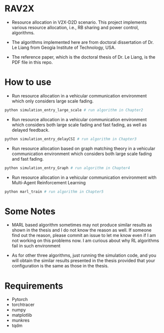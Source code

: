 # RAV2X
* Resource allocation in V2X-D2D scenario. This project implements various resource allocation, i.e., RB sharing and power control, algorithms. 

* The algorithms implemented here are from doctoral dissertation of Dr. Le Liang from Geogia Institute of Technology, USA.

* The reference paper, which is the doctoral thesis of Dr. Le Liang, is the PDF file in this repo.

# How to use
* Run resource allocation in a vehicular communication environment which only considers large scale fading.
```python
python simulation_entry_large_scale # run algorithm in Chapter2
```
* Run resource allocation in a vehicular communication environment which considers both large scale fading and fast fading, as well as delayed feedback.
```python
python simulation_entry_delayCSI # run algorithm in Chapter3
```
* Run resource allocation based on graph matching theory in a vehicular communication environment which considers both large scale fading and fast fading.
```python
python simulation_entry_Graph # run algorithm in Chapter4
```
* Run resource allocation in a vehicular communication environment with Multi-Agent Reinforcement Learning
```python
python marl_train # run algorithm in Chapter5
```

# Some Notes
* MARL based algorithm sometimes may not produce similar results as shown in the thesis and I do not know the reason as well. If someone find 
out the  reason, please commit an issue to let me know even if I am not working on this problems now. I am curious about why RL algorithms fail in such environment

* As for other three algorithms, just running the simulation code, and you will obtain the similar results presented in the thesis provided that your configuration is the same as those in the thesis.

# Requirements
* Pytorch
* torchtracer
* numpy
* matplotlib
* munkres
* tqdm